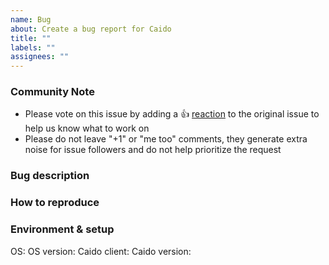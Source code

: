 ```yaml
---
name: Bug
about: Create a bug report for Caido
title: ""
labels: ""
assignees: ""
---
```


<!--- Please keep this note for the community --->

### Community Note

- Please vote on this issue by adding a 👍 [reaction](https://blog.github.com/2016-03-10-add-reactions-to-pull-requests-issues-and-comments/) to the original issue to help us know what to work on
- Please do not leave "+1" or "me too" comments, they generate extra noise for issue followers and do not help prioritize the request

<!--- Thank you for keeping this note for the community --->

### Bug description

<!--- A clear and concise description of what the bug is --->

### How to reproduce

<!--- Steps to reproduce the behavior --->

### Environment & setup

OS: <!--- Mac OS, Windows, Debian, CentOS, ... --->
OS version: <!--- 10.14, 11, ... (kernel version appreciated for linux) --->
Caido client: <!--- Chrome, Firefox, Caido Desktop, ... --->
Caido version: <!--- 0.8.0 --->
